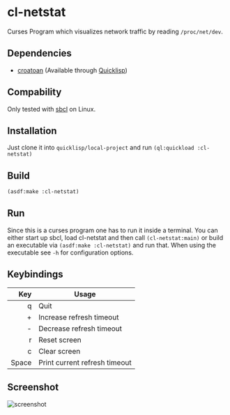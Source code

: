 # cl-netstat

Curses Program which visualizes network traffic by reading ```/proc/net/dev```.

## Dependencies

- [croatoan](https://github.com/McParen/croatoan) (Available through [Quicklisp](https://www.quicklisp.org/beta/))

## Compability

Only tested with [sbcl](https://www.sbcl.org/) on Linux.

## Installation

Just clone it into ```quicklisp/local-project``` and run ```(ql:quickload :cl-netstat)```

## Build

```commonlisp
(asdf:make :cl-netstat)
```

## Run

Since this is a curses program one has to run it inside a
terminal. You can either start up sbcl, load cl-netstat and then call
```(cl-netstat:main)``` or build an executable via
```(asdf:make :cl-netstat)``` and run that.  When using the executable
see ```-h``` for configuration options.

## Keybindings

| Key   | Usage                         |
|------:|-------------------------------|
| q     | Quit                          |
| +     | Increase refresh timeout      |
| -     | Decrease refresh timeout      |
| r     | Reset screen                  |
| c     | Clear screen                  |
| Space | Print current refresh timeout |


## Screenshot

![screenshot](./screenshot.jpg)